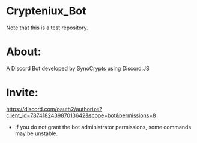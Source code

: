 # Crypteniux_Bot
Note that this is a test repository.


# About:
A Discord Bot developed by SynoCrypts using Discord.JS


# Invite:
https://discord.com/oauth2/authorize?client_id=787418243987013642&scope=bot&permissions=8
- If you do not grant the bot administrator permissions, some commands may be unstable.
